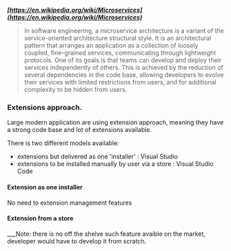 ***[https://en.wikipedia.org/wiki/Microservices](https://en.wikipedia.org/wiki/Microservices)***
> In software engineering, a microservice architecture is a variant of the service-oriented architecture structural style. It is an architectural pattern that arranges an application as a collection of loosely coupled, fine-grained services, communicating through lightweight protocols. One of its goals is that teams can develop and deploy their services independently of others. This is achieved by the reduction of several dependencies in the code base, allowing developers to evolve their services with limited restrictions from users, and for additional complexity to be hidden from users.


### Extensions approach.
Large modern application are using extension approach, meaning they have a strong code base and lot of extensions available.

There is two different models available:
- extensions but delivered as one 'installer' : Visual Studio
- extensions to be installed manually by user via a store : Visual Studio Code


#### Extension as one installer
No need to extension management features


#### Extension from a store
___Note: there is no off the shelve such feature avaible on the market, developer would have to develop it from scratch.


